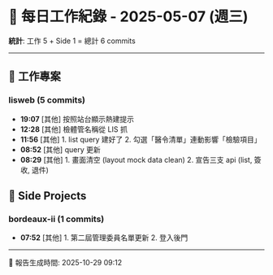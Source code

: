 # 📅 每日工作紀錄 - 2025-05-07 (週三)

**統計**: 工作 5 + Side 1 = 總計 6 commits

---

## 💼 工作專案

### lisweb (5 commits)

- **19:07** [其他] 按照站台顯示熱建提示
- **12:28** [其他] 檢體管名稱從 LIS 抓
- **11:56** [其他] 1. list query 建好了 2. 勾選「醫令清單」連動影響「檢驗項目」
- **08:52** [其他] query 更新
- **08:29** [其他] 1. 畫面清空 (layout mock data clean) 2. 宣告三支 api (list, 簽收, 退件)

## 🎨 Side Projects

### bordeaux-ii (1 commits)

- **07:52** [其他] 1. 第二屆管理委員名單更新 2. 登入後門

---

📅 報告生成時間: 2025-10-29 09:12
